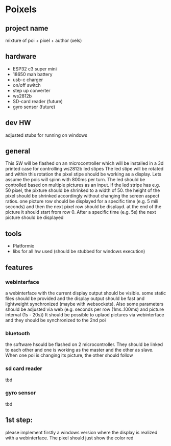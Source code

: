 # Poixels

## project name
mixture of poi + pixel + author (xels)

## hardware
- ESP32 c3 super mini
- 18650 mah battery
- usb-c charger
- on/off switch
- step up converter
- ws2812b
- SD-card reader (future)
- gyro sensor (future)

## dev HW
adjusted stubs for running on windows

## general
This SW will be flashed on an microcontroller which will be installed in a 3d printed case for controlling ws2812b led stipes
The led stipe will be rotated and within this rotation the pixel stipe should be working as a display.
Lets assume the pois will spinn with 800ms per turn.
The led should be controlled based on multiple pictures as an input.
If the led stripe has e.g. 50 pixel, the pixture should be shrinked to a width of 50. the height of the pixel should be shrinked accordingly without changing the screen aspect ratios.
one picture row should be displayed for a specific time (e.g. 5 mili seconds) and then the next pixel row should be displayd.
at the end of the picture it should start from row 0.
After a specific time (e.g. 5s) the next picture should be displayed

## tools
- Platformio
- libs for all hw used (should be stubbed for windows execution)

## features
### webinterface
a webinterface with the current display output should be visible.
some static files should be provided and the display output should be fast and lightweight synchronized (maybe with websockets).
Also some parameters should be adjusted via web (e.g. seconds per row (1ms..100ms) and picture interval (1s - 20s))
It should be possible to uplaod pictures via webinterface and they should be synchronized to the 2nd poi

### bluetooth
the software hsould be flashed on 2 microcontroller.
They should be linked to each other and one is working as the master and the other as slave.
When one poi is changing its picture, the other should follow

### sd card reader
tbd
### gyro sensor
tbd


## 1st step:
please implement firstly a windows version where the display is realized with a webinterface.
The pixel should just show the color red